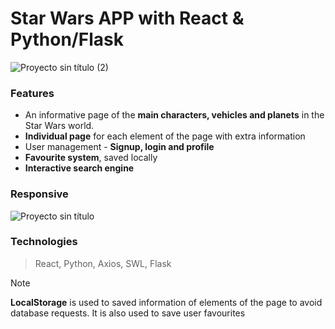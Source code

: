 # Star Wars APP with React & Python/Flask

![Proyecto sin título (2)](https://github.com/robmab/SW_React_Python/assets/56076087/ca27b606-39f8-4cde-b846-5e7fd7bfc409)

### Features
- An informative page of the **main characters, vehicles and planets** in the Star Wars world.
- **Individual page** for each element of the page with extra information
- User management - **Signup, login and profile**
- **Favourite system**, saved locally
- **Interactive search engine**

### Responsive

![Proyecto sin título](https://github.com/robmab/SW_React_Python/assets/56076087/40ac83ae-0729-4d07-b32c-5ce98977130d)

### Technologies

> React, Python, Axios, SWL, Flask

>[!NOTE]
> **LocalStorage** is used to saved information of elements of the page to avoid database requests. It is also used to save user favourites
